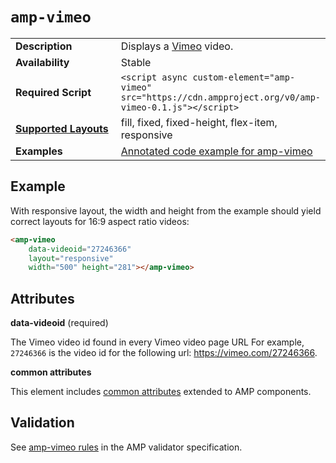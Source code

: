 <!---
Copyright 2015 The AMP HTML Authors. All Rights Reserved.

Licensed under the Apache License, Version 2.0 (the "License");
you may not use this file except in compliance with the License.
You may obtain a copy of the License at

      http://www.apache.org/licenses/LICENSE-2.0

Unless required by applicable law or agreed to in writing, software
distributed under the License is distributed on an "AS-IS" BASIS,
WITHOUT WARRANTIES OR CONDITIONS OF ANY KIND, either express or implied.
See the License for the specific language governing permissions and
limitations under the License.
-->

# <a name="amp-vimeo"></a> `amp-vimeo`

<table>
  <tr>
    <td width="40%"><strong>Description</strong></td>
    <td>Displays a <a href="https://vimeo.com">Vimeo</a> video.</td>
  </tr>
  <tr>
    <td width="40%"><strong>Availability</strong></td>
    <td>Stable</td>
  </tr>
  <tr>
    <td width="40%"><strong>Required Script</strong></td>
    <td><code>&lt;script async custom-element="amp-vimeo" src="https://cdn.ampproject.org/v0/amp-vimeo-0.1.js">&lt;/script></code></td>
  </tr>
  <tr>
    <td class="col-fourty"><strong><a href="https://www.ampproject.org/docs/guides/responsive/control_layout.html">Supported Layouts</a></strong></td>
    <td>fill, fixed, fixed-height, flex-item, responsive</td>
  </tr>
  <tr>
    <td width="40%"><strong>Examples</strong></td>
    <td><a href="https://ampbyexample.com/components/amp-vimeo/">Annotated code example for amp-vimeo</a></td>
  </tr>
</table>

## Example

With responsive layout, the width and height from the example should yield correct layouts for 16:9 aspect ratio videos:

```html
<amp-vimeo
    data-videoid="27246366"
    layout="responsive"
    width="500" height="281"></amp-vimeo>
```

## Attributes

**data-videoid** (required)

The Vimeo video id found in every Vimeo video page URL For example, `27246366` is the video id for the following url: https://vimeo.com/27246366.

**common attributes**

This element includes [common attributes](https://www.ampproject.org/docs/reference/common_attributes) extended to AMP components.

## Validation

See [amp-vimeo rules](https://github.com/ampproject/amphtml/blob/master/extensions/amp-vimeo/0.1/validator-amp-vimeo.protoascii) in the AMP validator specification.
